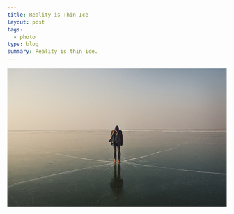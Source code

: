 ```yaml
---
title: Reality is Thin Ice
layout: post
tags:
  - photo
type: blog
summary: Reality is thin ice.
---
```


<img src="/images/2012/12/ice.jpeg" width="540" />
